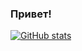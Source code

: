 ### Привет!

[![GitHub stats](https://github-readme-stats.vercel.app/api?username=lzakharov&locale=ru&show_icons=true&custom_title=Статистика)](https://github.com/lzakharov/github-readme-stats)

